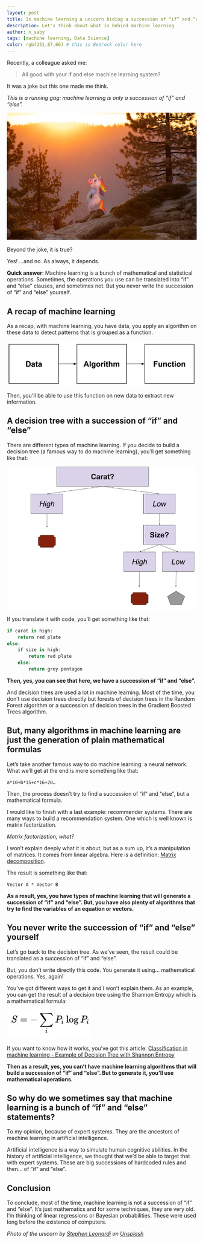 ```yaml
---
layout: post
title: Is machine learning a unicorn hiding a succession of “if” and “else”?
description: Let's think about what is behind machine learning
author: n_saby
tags: [machine learning, Data Science]
color: rgb(251,87,66) # this is Bedrock color here
---
```


Recently, a colleague asked me:

> All good with your if and else machine learning system?

It was a joke but this one made me think. 

*This is a running gag: machine learning is only a succession of “if” and “else”.*

![unicorn in the forest](/images/posts/2022-08-26-machine-learning-if-else/unicorn_forest.jpg)

Beyond the joke, it is true?

Yes! …and no. As always, it depends.

**Quick answer**: Machine learning is a bunch of mathematical and statistical operations. Sometimes, the operations you use can be translated into “if” and “else” clauses, and sometimes not. But you never write the succession of “if” and “else” yourself.

## A recap of machine learning
As a recap, with machine learning, you have data, you apply an algorithm on these data to detect patterns that is grouped as a function.

![machine learning representation schema](/images/posts/2022-08-26-machine-learning-if-else/ML%20recap.png)

Then, you'll be able to use this function on new data to extract new information.

## A decision tree with a succession of “if” and “else”

There are different types of machine learning. If you decide to build a decision tree (a famous way to do machine learning), you’ll get something like that:

![decision tree](/images/posts/2022-08-26-machine-learning-if-else/decision_tree.png)

If you translate it with code, you’ll get something like that:

```python
if carat is high:
    return red plate
else:
    if size is high:
        return red plate
    else:
        return grey pentagon
```

**Then, yes, you can see that here, we have a succession of “if” and “else”.**

And decision trees are used a lot in machine learning. Most of the time, you don’t use decision trees directly but forests of decision trees in the Random Forest algorithm or a succession of decision trees in the Gradient Boosted Trees algorithm.

## But, many algorithms in machine learning are just the generation of plain mathematical formulas

Let’s take another famous way to do machine learning: a neural network. What we’ll get at the end is more something like that: 

```
a*10+b*15+c*16+20…
```

Then, the process doesn’t try to find a succession of “if” and “else”, but a mathematical formula.

I would like to finish with a last example: recommender systems. There are many ways to build a recommendation system. One which is well known is matrix factorization. 

*Matrix factorization, what?*

I won’t explain deeply what it is about, but as a sum up, it’s a manipulation of matrices. It comes from linear algebra.
Here is a definition: [Matrix decomposition](https://en.wikipedia.org/wiki/Matrix_decomposition).

The result is something like that: 

```
Vector A * Vector B
```

**As a result, yes, you have types of machine learning that will generate a succession of “if” and “else”. But, you have also plenty of algorithms that try to find the variables of an equation or vectors.**

## You never write the succession of “if” and “else” yourself

Let’s go back to the decision tree. As we’ve seen, the result could be translated as a succession of “if” and “else”.

But, you don’t write directly this code. You generate it using… mathematical operations. Yes, again! 

You’ve got different ways to get it and I won’t explain them. 
As an example, you can get the result of a decision tree using the Shannon Entropy which is a mathematical formula:

![shannon entropy formula](/images/posts/2022-08-26-machine-learning-if-else/formula.png)

If you want to know how it works, you’ve got this article: [Classification in machine learning - Example of Decision Tree with Shannon Entropy](https://medium.zenika.com/classification-in-machine-learning-example-of-decision-tree-with-shannon-entropy-945fc8e2a3fb)

**Then as a result, yes, you can’t have machine learning algorithms that will build a succession of “if” and “else”. But to generate it, you’ll use mathematical operations.**

## So why do we sometimes say that machine learning is a bunch of “if” and “else” statements?

To my opinion, because of expert systems. They are the ancestors of machine learning in artificial intelligence.

Artificial intelligence is a way to simulate human cognitive abilities. In the history of artificial intelligence, we thought that we’d be able to target that with expert systems. These are big successions of hardcoded rules and then... of “if” and “else”.

## Conclusion
To conclude, most of the time, machine learning is not a succession of “if” and “else”. It’s just mathematics and for some techniques, they are very old. I’m thinking of linear regressions or Bayesian probabilities. These were used long before the existence of computers.

*Photo of the unicorn by <a href="https://unsplash.com/@stephenleo1982?utm_source=unsplash&utm_medium=referral&utm_content=creditCopyText">Stephen Leonardi</a> on <a href="https://unsplash.com/s/photos/unicorn?utm_source=unsplash&utm_medium=referral&utm_content=creditCopyText">Unsplash</a>*
